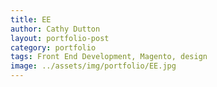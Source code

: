```yaml
---
title: EE
author: Cathy Dutton
layout: portfolio-post
category: portfolio
tags: Front End Development, Magento, design
image: ../assets/img/portfolio/EE.jpg
---
```

